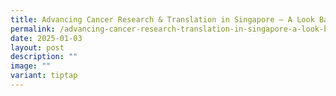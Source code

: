```yaml
---
title: Advancing Cancer Research & Translation in Singapore – A Look Back at 2024
permalink: /advancing-cancer-research-translation-in-singapore-a-look-back-at-2024/
date: 2025-01-03
layout: post
description: ""
image: ""
variant: tiptap
---
```

